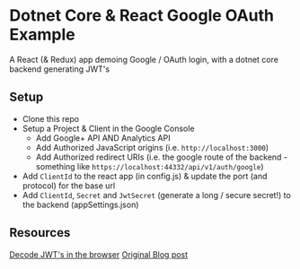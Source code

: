 # Dotnet Core & React Google OAuth Example

A React (& Redux) app demoing Google / OAuth login, with a dotnet core backend generating JWT's

## Setup
- Clone this repo
- Setup a Project & Client in the Google Console
  - Add Google+ API AND Analytics API
  - Add Authorized JavaScript origins (i.e. `http://localhost:3000`)
  - Add Authorized redirect URIs (i.e. the google route of the backend - something like `https://localhost:44332/api/v1/auth/google`)
- Add `ClientId` to the react app (in config.js) & update the port (and protocol) for the base url 
- Add `ClientId`, `Secret` and `JwtSecret` (generate a long / secure secret!) to the backend (appSettings.json)

## Resources

[Decode JWT's in the browser](https://jwt.io/)
[Original Blog post](https://medium.com/mickeysden/react-and-google-oauth-with-net-core-backend-4faaba25ead0)
